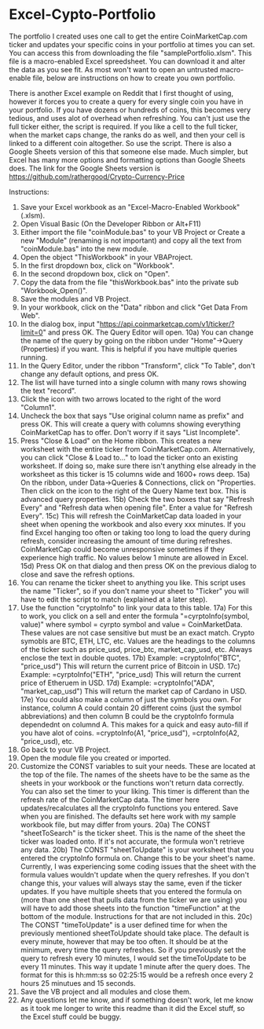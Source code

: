 # Excel-Cypto-Portfolio

The portfolio I created uses one call to get the entire CoinMarketCap.com ticker and updates your specific coins in your portfolio at times you can set. You can access this from downloading the file "samplePortfolio.xlsm". This file is a macro-enabled Excel spreedsheet. You can download it and alter the data as you see fit. As most won't want to open an untrusted macro-enable file, below are instructions on how to create you own portfolio.

There is another Excel example on Reddit that I first thought of using, however it forces you to create a query for every single coin you have in your portfolio. If you have dozens or hundreds of coins, this becomes very tedious, and uses alot of overhead when refreshing. You can't just use the full ticker either, the script is required. If you like a cell to the full ticker, when the market caps change, the ranks do as well, and then your cell is linked to a different coin altogether. So use the script. There is also a Google Sheets version of this that someone else made. Much simpler, but Excel has many more options and formatting options than Google Sheets does. The link for the Google Sheets version is https://github.com/rathergood/Crypto-Currency-Price

Instructions:

1) Save your Excel workbook as an "Excel-Macro-Enabled Workbook" (.xlsm).
2) Open Visual Basic (On the Developer Ribbon or Alt+F11)
3) Either import the file "coinModule.bas" to your VB Project or Create a new "Module" (renaming is not important) and copy all the text from "coinModule.bas" into the new module.
4) Open the object "ThisWorkbook" in your VBAProject.
5) In the first dropdown box, click on "Workbook".
6) In the second dropdown box, click on "Open".
7) Copy the data from the file "thisWorkbook.bas" into the private sub "Workbook_Open()".
8) Save the modules and VB Project.
9) In your workbook, click on the "Data" ribbon and click "Get Data From Web".
10) In the dialog box, input "https://api.coinmarketcap.com/v1/ticker/?limit=0" and press OK. The Query Editor will open.
  10a) You can change the name of the query by going on the ribbon under "Home"->Query (Properties) if you want. This is helpful if you have multiple queries running.
11) In the Query Editor, under the ribbon "Transform", click "To Table", don't change any default options, and press OK.
12) The list will have turned into a single column with many rows showing the text "record".
13) Click the icon with two arrows located to the right of the word "Column1".
14) Uncheck the box that says "Use original column name as prefix" and press OK. This will create a query with columns showing everything CoinMarketCap has to offer. Don't worry if it says "List Incomplete".
15) Press "Close & Load" on the Home ribbon. This creates a new worksheet with the entire ticker from CoinMarketCap.com. Alternatively, you can click "Close & Load to..." to load the ticker onto an existing worksheet. If doing so, make sure there isn't anything else already in the worksheet as this ticker is 15 columns wide and 1600+ rows deep.
  15a) On the ribbon, under Data->Queries & Connections, click on "Properties. Then click on the icon to the right of the Query Name text box. This is advanced query properties.
  15b) Check the two boxes that say "Refresh Every" and "Refresh data when opening file". Enter a value for "Refresh Every".
  15c) This will refresh the CoinMarketCap data loaded in your sheet when opening the workbook and also every xxx minutes. If you find Excel hanging too often or taking too long to load the query during refresh, consider increasing the amount of time during refreshes. CoinMarketCap could become unresponsive sometimes if they experience high traffic. No values below 1 minute are allowed in Excel.
  15d) Press OK on that dialog and then press OK on the previous dialog to close and save the refresh options.
16) You can rename the ticker sheet to anything you like. This script uses the name "Ticker", so if you don't name your sheet to "Ticker" you will have to edit the script to match (explained at a later step).
17) Use the function "cryptoInfo" to link your data to this table.
  17a) For this to work, you click on a sell and enter the formula "=cyrptoInfo(symbol, value)" where symbol = cyrpto symbol and value = CoinMarketData. These values are not case sensitive but must be an exact match. Crypto symobls are BTC, ETH, LTC, etc. Values are the headings to the columns of the ticker such as price_usd, price_btc, market_cap_usd, etc. Always enclose the text in double quotes.
  17b) Example: =cryptoInfo("BTC", "price_usd") This will return the current price of Bitcoin in USD.
  17c) Example: =cyrptoInfo("ETH", "price_usd) This will return the current price of Etheruem in USD.
  17d) Example: =cryptoInfo("ADA", "market_cap_usd") This will return the market cap of Cardano in USD.
  17e) You could also make a column of just the symbols you own. For instance, column A could contain 20 different coins (just the symbol abbreviations) and then column B could be the cryptoInfo formula dependednt on columnd A. This makes for a quick and easy auto-fill if you have alot of coins. =cryptoInfo(A1, "price_usd"), =crptoInfo(A2, "price_usd), etc.
18) Go back to your VB Project.
19) Open the module file you created or imported.
20) Customize the CONST variables to suit your needs. These are located at the top of the file. The names of the sheets have to be the same as the sheets in your workbook or the functions won't return data correctly. You can also set the timer to your liking. This timer is different than the refresh rate of the CoinMarketCap data. The timer here updates/recalculates all the cryptoInfo functions you entered. Save when you are finished. The defaults set here work with my sample workbook file, but may differ from yours.
  20a) The CONST "sheetToSearch" is the ticker sheet. This is the name of the sheet the ticker was loaded onto. If it's not accurate, the formula won't retrieve any data.
  20b) The CONST "sheetToUpdate" is your worksheet that you entered the cryptoInfo formula on. Change this to be your sheet's name. Currently, I was experiencing some coding issues that the sheet with the formula values wouldn't update when the query refreshes. If you don't change this, your values will always stay the same, even if the ticker updates. If you have multiple sheets that you entered the formula on (more than one sheet that pulls data from the ticker we are using) you will have to add those sheets into the function "timeFunction" at the bottom of the module. Instructions for that are not included in this.
  20c) The CONST "timeToUpdate" is a user defined time for when the previously mentioned sheetToUpdate should take place. The default is every minute, however that may be too often. It should be at the minimum, every time the query refreshes. So if you previously set the query to refresh every 10 minutes, I would set the timeToUpdate to be every 11 minutes. This way it update 1 minute after the query does. The format for this is hh:mm:ss so 02:25:15 would be a refresh once every 2 hours 25 minutues and 15 seconds.
21) Save the VB project and all modules and close them.
22) Any questions let me know, and if something doesn't work, let me know as it took me longer to write this readme than it did the Excel stuff, so the Excel stuff could be buggy.
